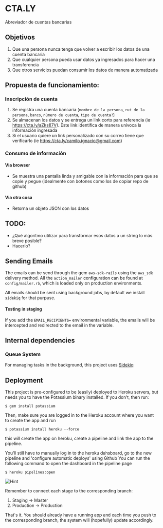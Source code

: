 # CTA.LY

Abreviador de cuentas bancarias

## Objetivos

1. Que una persona nunca tenga que volver a escribir los datos de una cuenta bancaria
2. Que cualquier persona pueda usar datos ya ingresados para hacer una transferencia
3. Que otros servicios puedan consumir los datos de manera automatizada

## Propuesta de funcionamiento:

### Inscripción de cuenta
1. Se registra una cuenta bancaria (`nombre de la persona`, `rut de la persona`, `banco`, `número de cuenta`, `tipo de cuenta?`)
2. Se almacenan los datos y se entrega un link corto para referencia (ie https://cta.ly/aZks87V). Este link identifica de manera unívoca la información ingresada
3. Si el usuario quiere un link personalizado con su correo tiene que verificarlo (ie https://cta.ly/camilo.ignacio@gmail.com)


###  Consumo de información
#### Via browser
- Se muestra una pantalla linda y amigable con la información para que se copie y pegue (idealmente con botones como los de copiar repo de github)

#### Via otra cosa
- Retorna un objeto JSON con los datos

## TODO:
- ¿Qué algoritmo utilizar para transformar esos datos a un string lo más breve posible?
- Hacerlo?



## Sending Emails

The emails can be send through the gem `aws-sdk-rails` using the `aws_sdk` delivery method.
All the `action_mailer` configuration can be found at `config/mailer.rb`, which is loaded only on production environments.

All emails should be sent using background jobs, by default we install `sidekiq` for that purpuse.

#### Testing in staging

If you add the `EMAIL_RECIPIENTS=` environmental variable, the emails will be intercepted and redirected to the email in the variable.


## Internal dependencies

### Queue System

For managing tasks in the background, this project uses [Sidekiq](https://github.com/mperham/sidekiq)

## Deployment

This project is pre-configured to be (easily) deployed to Heroku servers, but needs you to have the Potassium binary installed. If you don't, then run:

    $ gem install potassium

Then, make sure you are logged in to the Heroku account where you want to create the app and run

    $ potassium install heroku --force

this will create the app on heroku, create a pipeline and link the app to the pipeline.

You'll still have to manually log in to the heroku dahsboard, go to the new pipeline and 'configure automatic deploys' using Github
You can run the following command to open the dashboard in the pipeline page

    $ heroku pipelines:open

![Hint](https://cloud.githubusercontent.com/assets/313750/13019759/fa86c8ca-d1af-11e5-8869-cd2efb5513fa.png)

Remember to connect each stage to the corresponding branch:

1. Staging -> Master
2. Production -> Production

That's it. You should already have a running app and each time you push to the corresponding branch, the system will (hopefully) update accordingly.

